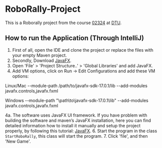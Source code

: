 # RoboRally-Project

This is a Roborally project from the course [02324](https://kurser.dtu.dk/course/02324) at [DTU](https://www.dtu.dk/).

## How to run the Application (Through IntelliJ)
1. First of all, open the IDE and clone the project or replace the files with your empty Maven project.
2. Secondly, Download [JavaFX](https://gluonhq.com/products/javafx/).
3. Open 'File' > 'Project Structure..' > 'Global Libraries' and add JavaFX.
4. Add VM options, click on Run -> Edit Configurations and add these VM options:

Linux/Mac
--module-path /path/to/javafx-sdk-17.0.1/lib --add-modules javafx.controls,javafx.fxml

Windows
--module-path "\path\to\javafx-sdk-17.0.1\lib" --add-modules javafx.controls,javafx.fxml

4a. The software uses JavaFX UI framework. If you have problem with building the software and maven’s JavaFX installation, here you can find detailed information how to install it manually and setup the project properly, by following this tutorial: [JavaFX](https://openjfx.io/openjfx-docs/#IDE-Intellij). 
6. Start the program in the class `StartRoboRally`, this class will start the program.
7. Click 'file', and then 'New Game'.
